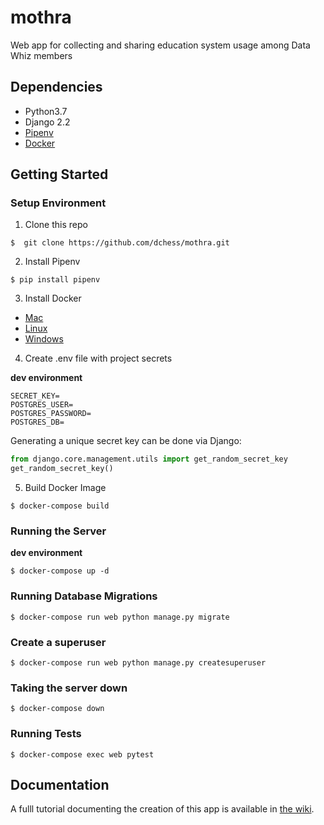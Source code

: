 # mothra
Web app for collecting and sharing education system usage among Data Whiz members

## Dependencies

* Python3.7
* Django 2.2
* [Pipenv](https://pipenv.readthedocs.io/en/latest/)
* [Docker](https://www.docker.com/)

## Getting Started

### Setup Environment

1. Clone this repo

```
$  git clone https://github.com/dchess/mothra.git
```

2. Install Pipenv

```
$ pip install pipenv
```

3. Install Docker

* [Mac](https://docs.docker.com/docker-for-mac/install/)
* [Linux](https://docs.docker.com/install/linux/docker-ce/debian/)
* [Windows](https://docs.docker.com/docker-for-windows/install/)

4. Create .env file with project secrets

**dev environment**
```
SECRET_KEY=
POSTGRES_USER=
POSTGRES_PASSWORD=
POSTGRES_DB=
```


Generating a unique secret key can be done via Django:

```python
from django.core.management.utils import get_random_secret_key 
get_random_secret_key()
```

5. Build Docker Image

```
$ docker-compose build
```

### Running the Server

**dev environment**
```
$ docker-compose up -d
```

### Running Database Migrations

```
$ docker-compose run web python manage.py migrate
```

### Create a superuser

```
$ docker-compose run web python manage.py createsuperuser
```

### Taking the server down

```
$ docker-compose down
```

### Running Tests

```
$ docker-compose exec web pytest
```

## Documentation

A fulll tutorial documenting the creation of this app is available in [the wiki](https://github.com/dchess/mothra/wiki).